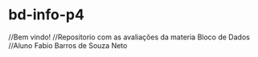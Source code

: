 # bd-info-p4
//Bem vindo!
//Repositorio com as avaliações da materia Bloco de Dados
//Aluno Fabio Barros de Souza Neto

